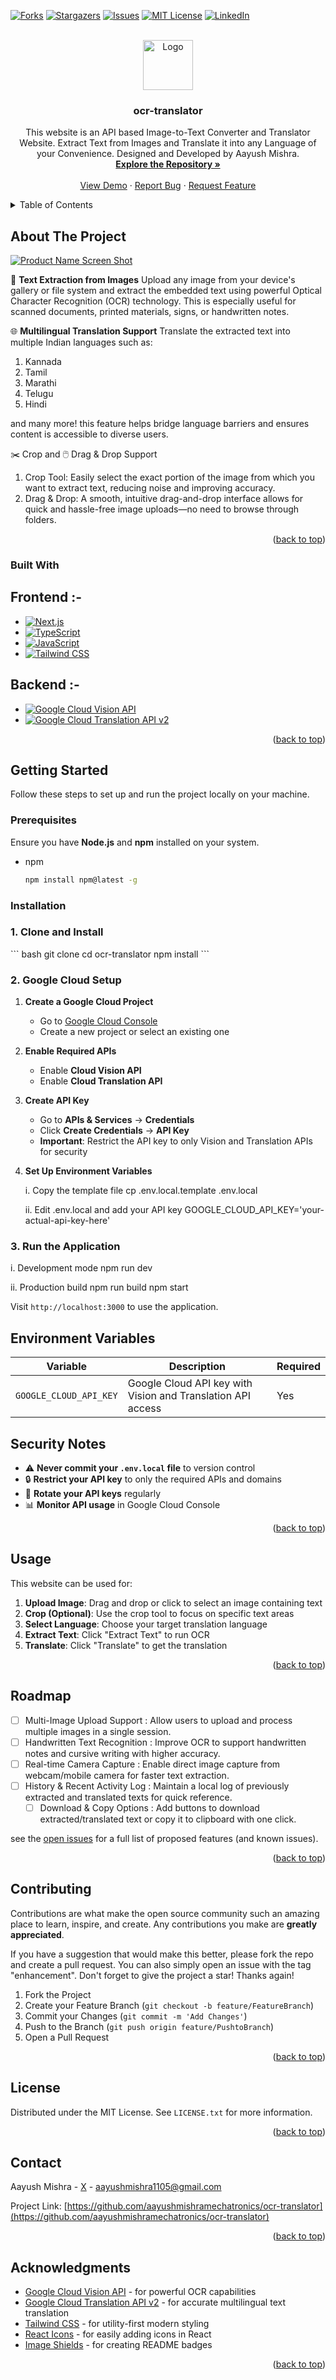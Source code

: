 <a id="readme-top"></a>

<!-- PROJECT SHIELDS -->
<!--
*** I'm using markdown "reference style" links for readability.
*** Reference links are enclosed in brackets [ ] instead of parentheses ( ).
*** See the bottom of this document for the declaration of the reference variables
*** for contributors-url, forks-url, etc. This is an optional, concise syntax you may use.
*** https://www.markdownguide.org/basic-syntax/#reference-style-links
-->
[![Forks][forks-shield]][forks-url]
[![Stargazers][stars-shield]][stars-url]
[![Issues][issues-shield]][issues-url]
[![MIT License][license-shield]][license-url]
[![LinkedIn][linkedin-shield]][linkedin-url]



<!-- PROJECT LOGO -->
<br />
<div align="center">
  <a href="https://github.com/aayushmishramechatronics/ocr-translator">
    <img src="images/logo.png" alt="Logo" width="80" height="80">
  </a>

<h3 align="center">ocr-translator</h3>

  <p align="center">
    This website is an API based Image-to-Text Converter and Translator Website.
    Extract Text from Images and Translate it into any Language of your Convenience. 
    Designed and Developed by Aayush Mishra.
    <br />
    <a href="https://github.com/aayushmishramechatronics/ocr-translator"><strong>Explore the Repository »</strong></a>
    <br />
    <br />
    <a href="https://image-text-extractor-seven.vercel.app/">View Demo</a>
    &middot;
    <a href="https://github.com/aayushmishramechatronics/ocr-translator/issues/new?labels=bug&template=bug-report---.md">Report Bug</a>
    &middot;
    <a href="https://github.com/aayushmishramechatronics/ocr-translator/issues/new?labels=enhancement&template=feature-request---.md">Request Feature</a>
  </p>
</div>



<!-- TABLE OF CONTENTS -->
<details>
  <summary>Table of Contents</summary>
  <ol>
    <li>
      <a href="#about-the-project">About The Project</a>
      <ul>
        <li><a href="#built-with">Built With</a></li>
      </ul>
    </li>
    <li>
      <a href="#getting-started">Getting Started</a>
      <ul>
        <li><a href="#prerequisites">Prerequisites</a></li>
        <li><a href="#installation">Installation</a></li>
      </ul>
    </li>
    <li><a href="#usage">Usage</a></li>
    <li><a href="#roadmap">Roadmap</a></li>
    <li><a href="#contributing">Contributing</a></li>
    <li><a href="#license">License</a></li>
    <li><a href="#contact">Contact</a></li>
    <li><a href="#acknowledgments">Acknowledgments</a></li>
  </ol>
</details>



<!-- ABOUT THE PROJECT -->
## About The Project

[![Product Name Screen Shot][product-screenshot]](https://example.com)

📸 **Text Extraction from Images**
Upload any image from your device's gallery or file system and extract the embedded text using powerful Optical Character Recognition (OCR) technology. 
This is especially useful for scanned documents, printed materials, signs, or handwritten notes.

🌐 **Multilingual Translation Support**
Translate the extracted text into multiple Indian languages such as:

1. Kannada
2. Tamil
3. Marathi
4. Telugu
5. Hindi

and many more! this feature helps bridge language barriers and ensures content is accessible to diverse users.

✂️ Crop and 🖱️ Drag & Drop Support

1. Crop Tool: Easily select the exact portion of the image from which you want to extract text, reducing noise and improving accuracy.
2. Drag & Drop: A smooth, intuitive drag-and-drop interface allows for quick and hassle-free image uploads—no need to browse through folders.

<p align="right">(<a href="#readme-top">back to top</a>)</p>

### Built With
## Frontend :- 
* [![Next.js][Next.js]][Next-url]
* [![TypeScript][TypeScript]][TypeScript-url]
* [![JavaScript][JavaScript]][JavaScript-url]
* [![Tailwind CSS][Tailwind]][Tailwind-url]

## Backend :- 
* [![Google Cloud Vision API][VisionAPI]][VisionAPI-url]
* [![Google Cloud Translation API v2][TranslateAPI]][TranslateAPI-url]
  
<p align="right">(<a href="#readme-top">back to top</a>)</p>



<!-- GETTING STARTED -->
## Getting Started

Follow these steps to set up and run the project locally on your machine.

### Prerequisites

Ensure you have **Node.js** and **npm** installed on your system.

* npm
  ```sh
  npm install npm@latest -g
  ```
### Installation

### 1. Clone and Install

\`\`\` bash
git clone <your-repo-url>
cd ocr-translator
npm install
\`\`\`

### 2. Google Cloud Setup

1. **Create a Google Cloud Project**
   - Go to [Google Cloud Console](https://console.cloud.google.com/)
   - Create a new project or select an existing one

2. **Enable Required APIs**
   - Enable **Cloud Vision API**
   - Enable **Cloud Translation API**

3. **Create API Key**
   - Go to **APIs & Services** → **Credentials**
   - Click **Create Credentials** → **API Key**
   - **Important**: Restrict the API key to only Vision and Translation APIs for security

4. **Set Up Environment Variables**
   
   i. Copy the template file
    cp .env.local.template .env.local

   ii. Edit .env.local and add your API key
    GOOGLE_CLOUD_API_KEY='your-actual-api-key-here'

### 3. Run the Application

i. Development mode
 npm run dev

ii. Production build
 npm run build
 npm start

Visit `http://localhost:3000` to use the application.

## Environment Variables

| Variable | Description | Required |
|----------|-------------|----------|
| `GOOGLE_CLOUD_API_KEY` | Google Cloud API key with Vision and Translation API access | Yes |

## Security Notes

- ⚠️ **Never commit your `.env.local` file** to version control
- 🔒 **Restrict your API key** to only the required APIs and domains
- 🔄 **Rotate your API keys** regularly
- 📊 **Monitor API usage** in Google Cloud Console
  
<p align="right">(<a href="#readme-top">back to top</a>)</p>



<!-- USAGE EXAMPLES -->
## Usage

This website can be used for:

1. **Upload Image**: Drag and drop or click to select an image containing text
2. **Crop (Optional)**: Use the crop tool to focus on specific text areas
3. **Select Language**: Choose your target translation language
4. **Extract Text**: Click "Extract Text" to run OCR
5. **Translate**: Click "Translate" to get the translation

<p align="right">(<a href="#readme-top">back to top</a>)</p>



<!-- ROADMAP -->
## Roadmap

- [ ] Multi-Image Upload Support : Allow users to upload and process multiple images in a single session.
- [ ] Handwritten Text Recognition : Improve OCR to support handwritten notes and cursive writing with higher accuracy.
- [ ] Real-time Camera Capture : Enable direct image capture from webcam/mobile camera for faster text extraction.
- [ ] History & Recent Activity Log : Maintain a local log of previously extracted and translated texts for quick reference.
    - [ ] Download & Copy Options : Add buttons to download extracted/translated text or copy it to clipboard with one click.

see the [open issues](https://github.com/aayushmishramechatronics/ocr-translator/issues) for a full list of proposed features (and known issues).

<p align="right">(<a href="#readme-top">back to top</a>)</p>



<!-- CONTRIBUTING -->
## Contributing

Contributions are what make the open source community such an amazing place to learn, inspire, and create. Any contributions you make are **greatly appreciated**.

If you have a suggestion that would make this better, please fork the repo and create a pull request. You can also simply open an issue with the tag "enhancement".
Don't forget to give the project a star! Thanks again!

1. Fork the Project
2. Create your Feature Branch (`git checkout -b feature/FeatureBranch`)
3. Commit your Changes (`git commit -m 'Add Changes'`)
4. Push to the Branch (`git push origin feature/PushtoBranch`)
5. Open a Pull Request

<p align="right">(<a href="#readme-top">back to top</a>)</p>


<!-- LICENSE -->
## License

Distributed under the MIT License. See `LICENSE.txt` for more information.

<p align="right">(<a href="#readme-top">back to top</a>)</p>



<!-- CONTACT -->
## Contact

Aayush Mishra - [X](https://x.com/AayushMish33852) - aayushmishra1105@gmail.com

Project Link: [https://github.com/aayushmishramechatronics/ocr-translator](https://github.com/aayushmishramechatronics/ocr-translator)

<p align="right">(<a href="#readme-top">back to top</a>)</p>



<!-- ACKNOWLEDGMENTS -->
## Acknowledgments

* [Google Cloud Vision API](https://cloud.google.com/vision) - for powerful OCR capabilities
* [Google Cloud Translation API v2](https://cloud.google.com/translate/docs/advanced) - for accurate multilingual text translation
* [Tailwind CSS](https://tailwindcss.com/) - for utility-first modern styling
* [React Icons](https://react-icons.github.io/react-icons/search) - for easily adding icons in React
* [Image Shields](https://shields.io/) - for creating README badges

<p align="right">(<a href="#readme-top">back to top</a>)</p>



<!-- MARKDOWN LINKS & IMAGES -->
<!-- https://www.markdownguide.org/basic-syntax/#reference-style-links -->
[forks-shield]: https://img.shields.io/github/forks/aayushmishramechatronics/ocr-translator.svg?style=for-the-badge
[forks-url]: https://github.com/aayushmishramechatronics/ocr-translator/network/members
[stars-shield]: https://img.shields.io/github/stars/aayushmishramechatronics/ocr-translator.svg?style=for-the-badge
[stars-url]: https://github.com/aayushmishramechatronics/ocr-translator/stargazers
[issues-shield]: https://img.shields.io/github/issues/aayushmishramechatronics/ocr-translator.svg?style=for-the-badge
[issues-url]: https://github.com/aayushmishramechatronics/ocr-translator/issues
[license-shield]: https://img.shields.io/github/license/aayushmishramechatronics/ocr-translator.svg?style=for-the-badge
[license-url]: https://github.com/aayushmishramechatronics/ocr-translator/blob/master/LICENSE.txt
[linkedin-shield]: https://img.shields.io/badge/-LinkedIn-black.svg?style=for-the-badge&logo=linkedin&colorB=555
[linkedin-url]: https://www.linkedin.com/in/aayush-anil-mishra/
[product-screenshot]: images/screenshots.png
[Next.js]: https://img.shields.io/badge/Next.js-000000?style=for-the-badge&logo=next.js&logoColor=white
[Next-url]: https://nextjs.org/
[TypeScript]: https://img.shields.io/badge/TypeScript-3178C6?style=for-the-badge&logo=typescript&logoColor=white
[TypeScript-url]: https://www.typescriptlang.org/
[JavaScript]: https://img.shields.io/badge/JavaScript-F7DF1E?style=for-the-badge&logo=javascript&logoColor=black
[JavaScript-url]: https://developer.mozilla.org/en-US/docs/Web/JavaScript
[Tailwind]: https://img.shields.io/badge/Tailwind_CSS-38B2AC?style=for-the-badge&logo=tailwind-css&logoColor=white
[Tailwind-url]: https://tailwindcss.com/
[VisionAPI]: https://img.shields.io/badge/Cloud%20Vision%20API-4285F4?style=for-the-badge&logo=googlecloud&logoColor=white
[VisionAPI-url]: https://cloud.google.com/vision
[TranslateAPI]: https://img.shields.io/badge/Translation%20API-v2-34A853?style=for-the-badge&logo=googletranslate&logoColor=white
[TranslateAPI-url]: https://cloud.google.com/translate/docs/advanced
